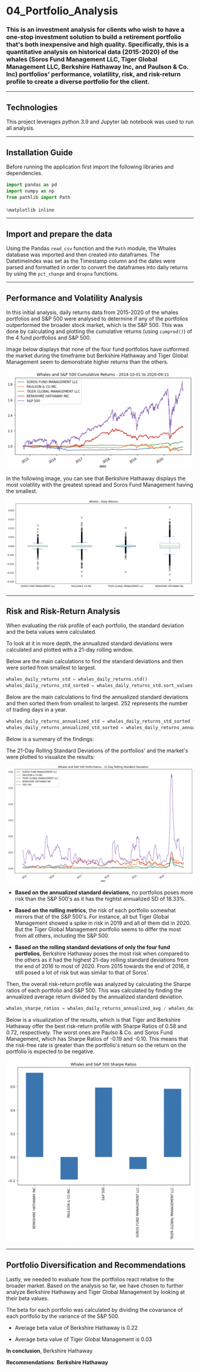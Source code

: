 # 04_Portfolio_Analysis

### This is an investment analysis for clients who wish to have a one-stop investment solution to build a retirement portfolio that's both inexpensive and high quality. Specifically, this is a quantitative analysis on historical data (2015-2020) of the whales (Soros Fund Management LLC, Tiger Global Management LLC, Berkshire Hathaway Inc, and Paulson & Co. Inc) portfolios' performance, volatility, risk, and risk-return profile to create a diverse portfolio for the client.

---

## Technologies

This project leverages python 3.9 and Jupyter lab notebook was used to run all analysis.

---

## Installation Guide

Before running the application first import the following libraries and dependencies.

```python
import pandas as pd
import numpy as np
from pathlib import Path

%matplotlib inline
```

---

## Import and prepare the data

Using the Pandas `read_csv` function and the `Path` module, the Whales database was imported and then created into dataframes. The DatetimeIndex was set as the Timestamp column and the dates were parsed and formatted in order to convert the dataframes into daily returns by using the `pct_change` and `dropna` functions.

---

## Performance and Volatility Analysis

In this initial analysis, daily returns data from 2015-2020 of the whales portfolios and S&P 500 were analysed to determine if any of the portfolios outperformed the broader stock market, which is the S&P 500. This was done by calculating and plotting the cumulative returns (using `cumprod()`) of the 4 fund portfolios and S&P 500.

Image below displays that none of the four fund portfolios have outformed the market during the timeframe but Berkshire Hathaway and Tiger Global Management seem to demonstrate higher returns than the others.

![Cumulative Returns](Images/Cumulative_Returns.png)

In the following image, you can see that Berkshire Hathaway displays the most volatility with the greatest spread and Soros Fund Management having the smallest.

![Volatility](Images/Volatility.png)

---

## Risk and Risk-Return Analysis

When evaluating the risk profile of each portfolio, the standard deviation and the beta values were calculated.

To look at it in more depth, the annualized standard deviations were calculated and plotted with a 21-day rolling window.

Below are the main calculations to find the standard deviations and then were sorted from smallest to largest.

```python
whales_daily_returns_std = whales_daily_returns.std()
whales_daily_returns_std_sorted = whales_daily_returns_std.sort_values()
```

Below are the main calculations to find the annualized standard deviations and then sorted them from smallest to largest. 252 represents the number of trading days in a year.

```python
whales_daily_returns_annualized_std = whales_daily_returns_std_sorted * np.sqrt(252)
whales_daily_returns_annualized_std_sorted = whales_daily_returns_annualized_std.sort_values()
```

Below is a summary of the findings:

The 21-Day Rolling Standard Deviations of the portfolios' and the market's were plotted to visualize the results:

![21 Rolling SD](Images/Rolling_SD.png)

- **Based on the annualized standard deviations**, no portfolios poses more risk than the S&P 500's as it has the hightst annualized SD of 18.33%.

- **Based on the rolling metrics**, the risk of each portfolio somewhat mirrors that of the S&P 500's. For instance, all but Tiger Global Management showed a spike in risk in 2019 and all of them did in 2020. But the Tiger Global Management portfolio seems to differ the most from all others, including the S&P 500.

- **Based on the rolling standard deviations of only the four fund portfolios**, Berkshire Hathaway poses the most risk when compared to the others as it had the highest 21-day rolling standard deviations from the end of 2016 to most of 2020. From 2015 towards the end of 2016, it still posed a lot of risk but was similar to that of Soros'.

Then, the overall risk-return profile was analyzed by calculating the Sharpe ratios of each portfolio and S&P 500. This was calculated by finding the annualized average return divided by the annualized standard deviation.

```python
whales_sharpe_ratios = whales_daily_returns_annualized_avg / whales_daily_returns_annualized_std
```

Below is a visualization of the results, which is that Tiger and Berkshire Hathaway offer the best risk-return profile with Sharpe Ratios of 0.58 and 0.72, respectively. The worst ones are Paulso & Co. and Soros Fund Management, which has Sharpe Ratios of -0.19 and -0.10. This means that the risk-free rate is greater than the portfolio's return so the return on the portfolio is expected to be negative.

![Sharpe Ratios](Images/Sharpe_Ratios.png)

---

## Portfolio Diversification and Recommendations

Lastly, we needed to evaluate how the portfolios react relative to the broader market. Based on the analysis so far, we have chosen to further analyze Berkshire Hathaway and Tiger Global Management by looking at their beta values.

The beta for each portfolio was calculated by dividing the covariance of each portfolio by the variance of the S&P 500.

- Average beta value of Berkshire Hathaway is 0.22

- Average beta value of Tiger Global Management is 0.03

**In conclusion**, Berkshire Hathaway 


**Recommendations**: **Berkshire Hathaway** 
